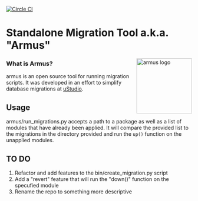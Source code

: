 
[![Circle CI](https://circleci.com/gh/ustudio/armus.svg?style=svg&circle-token=9f77bab2ae75ccdbefe30a7b0551a8fc52e53cac)](https://circleci.com/gh/ustudio/armus)

Standalone Migration Tool a.k.a. "Armus"
=================

<img src="http://vignette1.wikia.nocookie.net/memoryalpha/images/5/58/Armus.jpg/revision/latest?cb=20120728222622&path-prefix=en" width="150"
 alt="armus logo" title="armus" align="right" />

### What is Armus?

armus is an open source tool for running migration scripts.  It was developed in an effort to simplify database migrations at [uStudio](http://www.ustudio.com).




## Usage

armus/run_migrations.py accepts a path to a package as well as a list of modules that have already been applied.  It will compare the provided list to the migrations in the directory provided and run the ```up()``` function on the unapplied modules.

## TO DO

1. Refactor and add features to the bin/create_migration.py script
2. Add a "revert" feature that will run the "down()" function on the specufied module
3. Rename the repo to something more descriptive


